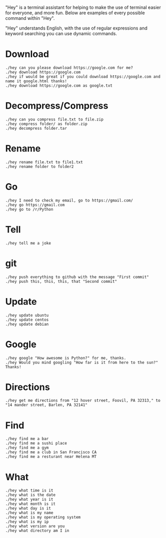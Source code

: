 "Hey" is a terminal assistant for helping to make the use of terminal easier for everyone, and more fun. Below are examples of every possible command within "Hey".

"Hey" understands English, with the use of regular expressions and keyword searching you can use dynamic commands.

Download
========

    ./hey can you please download https://google.com for me?
    ./hey download https://google.com
    ./hey if would be great if you could download https://google.com and name it google.html thanks!
    ./hey download https://google.com as google.txt

Decompress/Compress
=========

    ./hey can you compress file.txt to file.zip
    ./hey compress folder/ as folder.zip
    ./hey decompress folder.tar

Rename
======

    ./hey rename file.txt to file1.txt
    ./hey rename folder to folder2


Go
==

    ./hey I need to check my email, go to https://gmail.com/
    ./hey go https://gmail.com
    ./hey go to /r/Python

Tell
====

    ./hey tell me a joke


git
===

    ./hey push everything to github with the message "First commit"
    ./hey push this, this, this, that "Second commit"


Update
======

    ./hey update ubuntu
    ./hey update centos
    ./hey update debian


Google
======

    ./hey google "How awesome is Python?" for me, thanks.
    ./hey Would you mind googling "How far is it from here to the sun?" Thanks!


Directions
==========

    ./hey get me directions from "12 hover street, Foovil, PA 32313," to "14 mander street, Barlen, PA 32141"


Find
====


    ./hey find me a bar
    ./hey find me a sushi place
    ./hey find me a gym
    ./hey find me a club in San Francisco CA
    ./hey find me a resturant near Helena MT

What
====

    ./hey what time is it
    ./hey what is the date
    ./hey what year is it
    ./hey what month is it
    ./hey what day is it
    ./hey what is my name
    ./hey what is my operating system
    ./hey what is my ip
    ./hey what version are you
    ./hey what directory am I in

